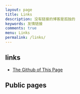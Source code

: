 ```yaml
---
layout: page
title: Links
description: 没有链接的博客是孤独的
keywords: 友情链接
comments: true
menu: Links
permalink: /links/
---
```


## links
- [The Github of This Page](https://github.com/JiachengWu-5/JiachengWu-5.github.io)

## Public pages
